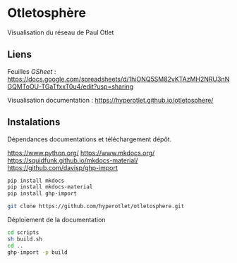 # Otletosphère

Visualisation du réseau de Paul Otlet

## Liens

Feuilles *GSheet* : https://docs.google.com/spreadsheets/d/1hiONQ5SM82vKTAzMH2NRU3nNGQMToOU-TGaTfxxT0u4/edit?usp=sharing

Visualisation documentation : https://hyperotlet.github.io/otletosphere/

## Instalations

Dépendances documentations et téléchargement dépôt.

https://www.python.org/
https://www.mkdocs.org/
https://squidfunk.github.io/mkdocs-material/
https://github.com/davisp/ghp-import

```bash
pip install mkdocs
pip install mkdocs-material
pip install ghp-import

git clone https://github.com/hyperotlet/otletosphere.git
```

Déploiement de la documentation

```bash
cd scripts
sh build.sh
cd ..
ghp-import -p build
```
